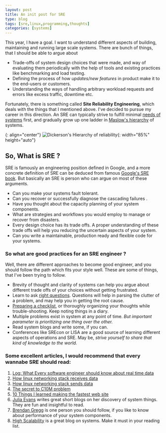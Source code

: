 ```yaml
---
layout: post
title: An init post for SRE
type: blog
tags: [sre,linux,programming,thoughts]
categories: [systems]
---
```



This year, I have a goal. I want to understand different aspects of building, maintaining and running large scale systems. There are bunch of things, that I should be able to argue about

- Trade-offs of system design choices that were made, and way of evaluating them periodically with the help of tools and existing practices like benchmarking and load testing. 
- Defining the process of how *updates/new features* in product make it to the end-users or customers.
- Understanding the ways of handling arbitrary workload requests and errors like excess traffic, downtime etc.   

Fortunately, there is something called **Site Reliability Engineering**, which deals with the things that I mentioned above. I've decided to pursue my career in this direction. An SRE can typically strive to fulfill minimal [needs of systems](https://plus.google.com/+lizthegrey/posts/MLAJFVyEb2f) first, and gradually grow up one ladder in [Maslow's hierarchy](https://en.wikipedia.org/wiki/Maslow%27s_hierarchy_of_needs) of systems.


{: align="center"} 
![Dickerson's Hierarchy of reliability](https://rarchk.github.io/public/images/sreHierarchy.png){: width="85%" height="auto"}  

## So, What is SRE ? 
SRE is famously an engineering position defined in Google, and a more concrete definition of SRE can be deduced from famous [Google's SRE book](http://landing.google.com/sre/book.html). But basically an SRE is person who can argue on most of these arguments.  

- Can you make your systems fault tolerant.  
- Can you recover or successfully diagnose the cascading failures .
- Have you thought about the capacity planning of your system components.  
- What are strategies and workflows you would employ to manage or recover from disasters.
- Every design choice has its trade offs. A proper understanding of these trade offs will help you reducing the uncertain aspects of your system.      
- Can you write a maintainable, production ready and flexible code for your systems.

### So what are good practices for an SRE engineer ? 
Well, there are different approaches to become good engineer, and you should follow the path which fits your style well. These are some of things, that I've been trying to follow.

- Brevity of thought and clarity of systems can help you argue about different trade offs of your choices without getting frustrated.
- Learn to ask [right questions](https://jvns.ca/blog/good-questions/). Questions will help in parsing the clutter of a problem, and may help you in getting the root cause.  
- [Preparing a checklist](https://www.usenix.org/conference/srecon16/program/presentation/gregg), or thoroughly organizing your thoughts while trouble-shooting. Keep noting things in a diary. 
- Multiple problems exist in system at any point of time. *But important parameter is  prioritizing one thing over the other.*    
- Read system blogs and write some, if you can. 
- Conferences like SREcon or LISA are a good source of learning different aspects of operations and SRE. May be, *strive yourself to share that kind of knowledge to the world.*   	     


### Some excellent articles, I would recommend that every wannabe SRE should read:

1. [Log: What Every software engineer should know about real time data](https://engineering.linkedin.com/distributed-systems/log-what-every-software-engineer-should-know-about-real-time-datas-unifying)
2. [How linux networking stack receives data](https://blog.packagecloud.io/eng/2016/06/22/monitoring-tuning-linux-networking-stack-receiving-data/)
3. [How linux networking stack sends data](https://blog.packagecloud.io/eng/2017/02/06/monitoring-tuning-linux-networking-stack-sending-data/)
4. [The secret to C10M problem](http://highscalability.com/blog/2013/5/13/the-secret-to-10-million-concurrent-connections-the-kernel-i.html)
4. [10 Things I learned making the fastest web site](https://hackernoon.com/10-things-i-learned-making-the-fastest-site-in-the-world-18a0e1cdf4a7#.pzq4p31ec)
5. [Julia Evans](http://jvns.ca/) writes great short blogs on her discovery of system things. They are fun and insightful to read.  
6. [Brendan Gregg](http://www.brendangregg.com) is one person you should follow, if you like to know about performance of your system components. 
7. [High Scalability](http://highscalability.com/) is a great blog on systems. Make it must in your reading list.

